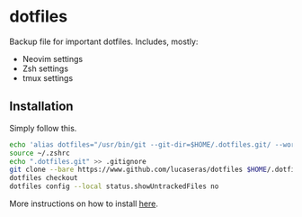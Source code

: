 # dotfiles
Backup file for important dotfiles. Includes, mostly:
- Neovim settings
- Zsh settings
- tmux settings

## Installation
Simply follow this.
```bash
echo 'alias dotfiles="/usr/bin/git --git-dir=$HOME/.dotfiles.git/ --work-tree=$HOME"' >> $HOME/.zshrc
source ~/.zshrc
echo ".dotfiles.git" >> .gitignore
git clone --bare https://www.github.com/lucaseras/dotfiles $HOME/.dotfiles.git
dotfiles checkout
dotfiles config --local status.showUntrackedFiles no
```

More instructions on how to install [here](https://www.atlassian.com/git/tutorials/dotfiles).
